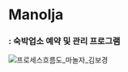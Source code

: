 # Manolja
### : 숙박업소 예약 및 관리 프로그램

![프로세스흐름도_마놀자_김보경](https://user-images.githubusercontent.com/96224803/152660318-8d0115e2-b31e-4b6b-a6e4-6680971e2f15.PNG)

